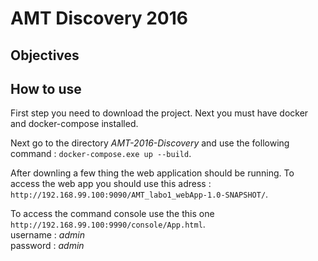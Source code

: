 # AMT Discovery 2016

## Objectives


## How to use

First step you need to download the project. Next you must have docker and docker-compose installed.

Next go to the directory *AMT-2016-Discovery* and use the following command : ``docker-compose.exe up --build``.

After downling a few thing the web application should be running.
To access the web app you should use this adress :   
``http://192.168.99.100:9090/AMT_labo1_webApp-1.0-SNAPSHOT/``.

To access the command console use the this one ``http://192.168.99.100:9990/console/App.html``.  
username : *admin*  
password : *admin*
